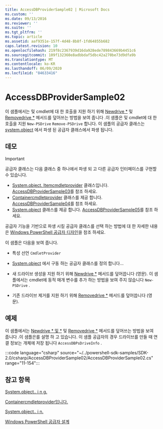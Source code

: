 ```yaml
---
title: AccessDBProviderSample02 | Microsoft Docs
ms.custom: ''
ms.date: 09/13/2016
ms.reviewer: ''
ms.suite: ''
ms.tgt_pltfrm: ''
ms.topic: article
ms.assetid: aaf9351e-157f-4d48-8b8f-1fd64855b682
caps.latest.revision: 10
ms.openlocfilehash: 219f8c2367939d16da928ede789843669b4451c6
ms.sourcegitcommit: 109f132360e8adbbdaf5dbc42a270be73d9dfa9b
ms.translationtype: MT
ms.contentlocale: ko-KR
ms.lasthandoff: 06/09/2020
ms.locfileid: "84633416"
---
```

# <a name="accessdbprovidersample02"></a>AccessDBProviderSample02

이 샘플에서는 및 cmdlet에 대 한 호출을 지원 하기 위해 [Newdrive *](/dotnet/api/System.Management.Automation.Provider.DriveCmdletProvider.NewDrive) 및 [Removedrive *](/dotnet/api/System.Management.Automation.Provider.DriveCmdletProvider.RemoveDrive) 메서드를 덮어쓰는 방법을 보여 줍니다 .이 샘플은 및 cmdlet에 대 한 호출을 지원 `New-PSDrive` `Remove-PSDrive` 합니다. 이 샘플의 공급자 클래스는 [system.object](/dotnet/api/System.Management.Automation.Provider.DriveCmdletProvider) 에서 파생 된 공급자 클래스에서 파생 됩니다.

## <a name="demonstrates"></a>데모

> [!IMPORTANT]
> 공급자 클래스는 다음 클래스 중 하나에서 파생 되 고 다른 공급자 인터페이스를 구현할 수 있습니다.
>
> - [System.object. Itemcmdletprovider](/dotnet/api/System.Management.Automation.Provider.ItemCmdletProvider) 클래스입니다. [AccessDBProviderSample03](./accessdbprovidersample03.md)를 참조 하세요.
> - [Containercmdletprovider](/dotnet/api/System.Management.Automation.Provider.ContainerCmdletProvider) 클래스를 제공 합니다. [AccessDBProviderSample04](./accessdbprovidersample04.md)를 참조 하세요.
> - [System.object](/dotnet/api/System.Management.Automation.Provider.NavigationCmdletProvider) 클래스를 제공 합니다. [AccessDBProviderSample05](./accessdbprovidersample05.md)를 참조 하세요.
>
> 공급자 기능을 기반으로 파생 시킬 공급자 클래스를 선택 하는 방법에 대 한 자세한 내용은 [Windows PowerShell 공급자 디자인](./provider-types.md)을 참조 하세요.

이 샘플은 다음을 보여 줍니다.

- 특성 선언 `CmdletProvider`

- [System.object](/dotnet/api/System.Management.Automation.Provider.DriveCmdletProvider) 에서 구동 하는 공급자 클래스를 정의 합니다...

- 새 드라이브 생성을 지원 하기 위해 [Newdrive *](/dotnet/api/System.Management.Automation.Provider.DriveCmdletProvider.NewDrive) 메서드를 덮어씁니다 (영문). 이 샘플에서는 cmdlet에 동적 매개 변수를 추가 하는 방법을 보여 주지 않습니다 `New-PSDrive` .

- 기존 드라이브 제거를 지원 하기 위해 [Removedrive *](/dotnet/api/System.Management.Automation.Provider.DriveCmdletProvider.RemoveDrive) 메서드를 덮어씁니다 (영문).

## <a name="example"></a>예제

이 샘플에서는 [Newdrive * 및 *](/dotnet/api/System.Management.Automation.Provider.DriveCmdletProvider.NewDrive) 및 [Removedrive *](/dotnet/api/System.Management.Automation.Provider.DriveCmdletProvider.RemoveDrive) 메서드를 덮어쓰는 방법을 보여 줍니다 .이 샘플은를 설명 하 고 있습니다. 이 샘플 공급자의 경우 드라이브를 만들 때 연결 정보는 개체에 저장 됩니다 `AccessDBPsDriveInfo` .

:::code language="csharp" source="~/../powershell-sdk-samples/SDK-2.0/csharp/AccessDBProviderSample02/AccessDBProviderSample02.cs" range="11-154":::

## <a name="see-also"></a>참고 항목

[System.object.. i n g.](/dotnet/api/System.Management.Automation.Provider.ItemCmdletProvider)

[Containercmdletprovider입니다.](/dotnet/api/System.Management.Automation.Provider.ContainerCmdletProvider)

[System.object.. i n.](/dotnet/api/System.Management.Automation.Provider.NavigationCmdletProvider)

[Windows PowerShell 공급자 설계](./provider-types.md)
